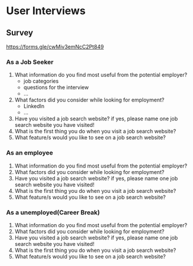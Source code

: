 # User Interviews

## Survey

https://forms.gle/cwMiv3emNcC2Pt849

### As a Job Seeker

1. What information do you find most useful from the potential employer?
   - job categories
   - questions for the interview
   - ...
2. What factors did you consider while looking for employment?
   - LinkedIn
   - ...
3. Have you visited a job search website? if yes, please name one job search
   website you have visited!
4. What is the first thing you do when you visit a job search website?
5. What feature/s would you like to see on a job search website?

### As an employee

1. What information do you find most useful from the potential employer?
2. What factors did you consider while looking for employment?
3. Have you visited a job search website? if yes, please name one job search
   website you have visited!
4. What is the first thing you do when you visit a job search website?
5. What feature/s would you like to see on a job search website?

### As a unemployed(Career Break)

1. What information do you find most useful from the potential employer?
2. What factors did you consider while looking for employment?
3. Have you visited a job search website? if yes, please name one job search
   website you have visited!
4. What is the first thing you do when you visit a job search website?
5. What feature/s would you like to see on a job search website?
